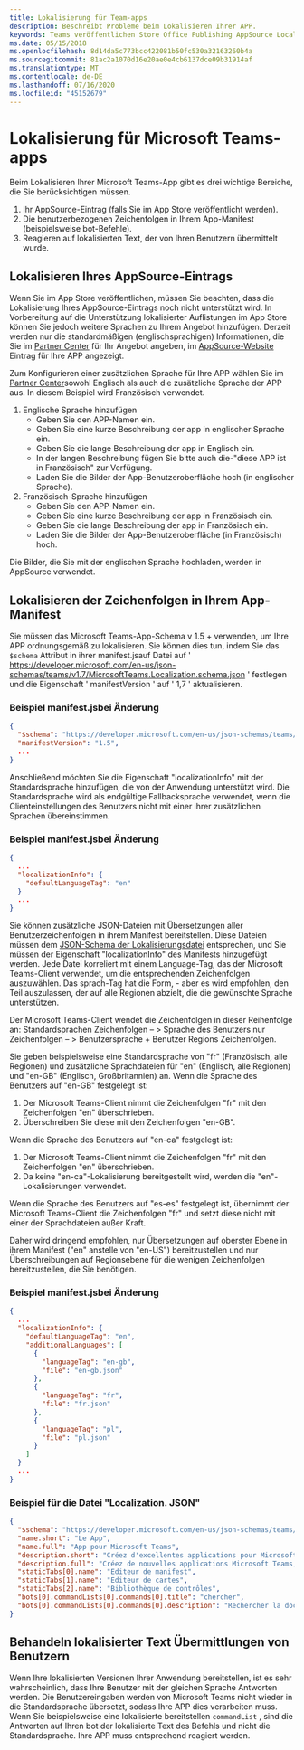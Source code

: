```yaml
---
title: Lokalisierung für Team-apps
description: Beschreibt Probleme beim Lokalisieren Ihrer APP.
keywords: Teams veröffentlichen Store Office Publishing AppSource Localization Language
ms.date: 05/15/2018
ms.openlocfilehash: 8d14da5c773bcc422081b50fc530a32163260b4a
ms.sourcegitcommit: 81ac2a1070d16e20ae0e4cb6137dce09b31914af
ms.translationtype: MT
ms.contentlocale: de-DE
ms.lasthandoff: 07/16/2020
ms.locfileid: "45152679"
---
```

# <a name="localization-for-microsoft-teams-apps"></a>Lokalisierung für Microsoft Teams-apps

Beim Lokalisieren Ihrer Microsoft Teams-App gibt es drei wichtige Bereiche, die Sie berücksichtigen müssen.

1. Ihr AppSource-Eintrag (falls Sie im App Store veröffentlicht werden).
1. Die benutzerbezogenen Zeichenfolgen in Ihrem App-Manifest (beispielsweise bot-Befehle).
1. Reagieren auf lokalisierten Text, der von Ihren Benutzern übermittelt wurde.

## <a name="localizing-your-appsource-listing"></a>Lokalisieren Ihres AppSource-Eintrags

Wenn Sie im App Store veröffentlichen, müssen Sie beachten, dass die Lokalisierung Ihres AppSource-Eintrags noch nicht unterstützt wird. In Vorbereitung auf die Unterstützung lokalisierter Auflistungen im App Store können Sie jedoch weitere Sprachen zu Ihrem Angebot hinzufügen. Derzeit werden nur die standardmäßigen (englischsprachigen) Informationen, die Sie im [Partner Center](/office/dev/store/submit-to-appsource-via-partner-center) für Ihr Angebot angeben, im [AppSource-Website](https://appsource.microsoft.com/marketplace/apps?product=office%3Bteams&page=1) Eintrag für Ihre APP angezeigt.

Zum Konfigurieren einer zusätzlichen Sprache für Ihre APP wählen Sie im [Partner Center](/office/dev/store/submit-to-appsource-via-partner-center)sowohl Englisch als auch die zusätzliche Sprache der APP aus. In diesem Beispiel wird Französisch verwendet.

1. Englische Sprache hinzufügen
    * Geben Sie den APP-Namen ein.
    * Geben Sie eine kurze Beschreibung der app in englischer Sprache ein.
    * Geben Sie die lange Beschreibung der app in Englisch ein.
    * In der langen Beschreibung fügen Sie bitte auch die-"diese APP ist in Französisch" zur Verfügung.
    * Laden Sie die Bilder der App-Benutzeroberfläche hoch (in englischer Sprache).
2. Französisch-Sprache hinzufügen
    * Geben Sie den APP-Namen ein.
    * Geben Sie eine kurze Beschreibung der app in Französisch ein.
    * Geben Sie die lange Beschreibung der app in Französisch ein.
    * Laden Sie die Bilder der App-Benutzeroberfläche (in Französisch) hoch.

Die Bilder, die Sie mit der englischen Sprache hochladen, werden in AppSource verwendet.

## <a name="localizing-the-strings-in-your-app-manifest"></a>Lokalisieren der Zeichenfolgen in Ihrem App-Manifest

Sie müssen das Microsoft Teams-App-Schema v 1.5 + verwenden, um Ihre APP ordnungsgemäß zu lokalisieren. Sie können dies tun, indem Sie das `$schema` Attribut in ihrer manifest.jsauf Datei auf ' https://developer.microsoft.com/en-us/json-schemas/teams/v1.7/MicrosoftTeams.Localization.schema.json ' festlegen und die Eigenschaft ' manifestVersion ' auf ' 1,7 ' aktualisieren.

### <a name="example-manifestjson-change"></a>Beispiel manifest.jsbei Änderung

```json
{
  "$schema": "https://developer.microsoft.com/en-us/json-schemas/teams/v1.7/MicrosoftTeams.Localization.schema.json",
  "manifestVersion": "1.5",
  ...
}
```

Anschließend möchten Sie die Eigenschaft "localizationInfo" mit der Standardsprache hinzufügen, die von der Anwendung unterstützt wird. Die Standardsprache wird als endgültige Fallbacksprache verwendet, wenn die Clienteinstellungen des Benutzers nicht mit einer ihrer zusätzlichen Sprachen übereinstimmen.

### <a name="example-manifestjson-change"></a>Beispiel manifest.jsbei Änderung

```json
{
  ...
  "localizationInfo": {
    "defaultLanguageTag": "en"
  }
  ...
}
```

Sie können zusätzliche JSON-Dateien mit Übersetzungen aller Benutzerzeichenfolgen in ihrem Manifest bereitstellen. Diese Dateien müssen dem [JSON-Schema der Lokalisierungsdatei](../../resources/schema/localization-schema.md) entsprechen, und Sie müssen der Eigenschaft "localizationInfo" des Manifests hinzugefügt werden. Jede Datei korreliert mit einem Language-Tag, das der Microsoft Teams-Client verwendet, um die entsprechenden Zeichenfolgen auszuwählen. Das sprach-Tag hat die Form, <language> - <region> aber es wird empfohlen, den Teil auszulassen, der <region> auf alle Regionen abzielt, die die gewünschte Sprache unterstützen.

Der Microsoft Teams-Client wendet die Zeichenfolgen in dieser Reihenfolge an: Standardsprachen Zeichenfolgen – > Sprache des Benutzers nur Zeichenfolgen – > Benutzersprache + Benutzer Regions Zeichenfolgen.

Sie geben beispielsweise eine Standardsprache von "fr" (Französisch, alle Regionen) und zusätzliche Sprachdateien für "en" (Englisch, alle Regionen) und "en-GB" (Englisch, Großbritannien) an. Wenn die Sprache des Benutzers auf "en-GB" festgelegt ist:

1. Der Microsoft Teams-Client nimmt die Zeichenfolgen "fr" mit den Zeichenfolgen "en" überschrieben.
2. Überschreiben Sie diese mit den Zeichenfolgen "en-GB".

Wenn die Sprache des Benutzers auf "en-ca" festgelegt ist: 

1. Der Microsoft Teams-Client nimmt die Zeichenfolgen "fr" mit den Zeichenfolgen "en" überschrieben.
2. Da keine "en-ca"-Lokalisierung bereitgestellt wird, werden die "en"-Lokalisierungen verwendet.

Wenn die Sprache des Benutzers auf "es-es" festgelegt ist, übernimmt der Microsoft Teams-Client die Zeichenfolgen "fr" und setzt diese nicht mit einer der Sprachdateien außer Kraft.

Daher wird dringend empfohlen, nur Übersetzungen auf oberster Ebene in ihrem Manifest ("en" anstelle von "en-US") bereitzustellen und nur Überschreibungen auf Regionsebene für die wenigen Zeichenfolgen bereitzustellen, die Sie benötigen.

### <a name="example-manifestjson-change"></a>Beispiel manifest.jsbei Änderung

```json
{
  ...
  "localizationInfo": {
    "defaultLanguageTag": "en",
    "additionalLanguages": [
      {
        "languageTag": "en-gb",
        "file": "en-gb.json"
      },
      {
        "languageTag": "fr",
        "file": "fr.json"
      },
      {
        "languageTag": "pl",
        "file": "pl.json"
      }
    ]
  }
  ...
}
```

### <a name="example-localization-json-file"></a>Beispiel für die Datei "Localization. JSON"

```json
{
  "$schema": "https://developer.microsoft.com/en-us/json-schemas/teams/v1.7/MicrosoftTeams.Localization.schema.json",
  "name.short": "Le App",
  "name.full": "App pour Microsoft Teams",
  "description.short": "Créez d'excellentes applications pour Microsoft Teams avec App.",
  "description.full": "Créez de nouvelles applications Microsoft Teams, concevez et prévisualisez des cartes bot, et explorez la documentation avec App.",
  "staticTabs[0].name": "Editeur de manifest",
  "staticTabs[1].name": "Editeur de cartes",
  "staticTabs[2].name": "Bibliothèque de contrôles",
  "bots[0].commandLists[0].commands[0].title": "chercher",
  "bots[0].commandLists[0].commands[0].description": "Rechercher la documentation Teams pertinente"
}
```

## <a name="handling-localized-text-submissions-from-your-users"></a>Behandeln lokalisierter Text Übermittlungen von Benutzern

Wenn Ihre lokalisierten Versionen Ihrer Anwendung bereitstellen, ist es sehr wahrscheinlich, dass Ihre Benutzer mit der gleichen Sprache Antworten werden. Die Benutzereingaben werden von Microsoft Teams nicht wieder in die Standardsprache übersetzt, sodass Ihre APP dies verarbeiten muss. Wenn Sie beispielsweise eine lokalisierte bereitstellen `commandList` , sind die Antworten auf Ihren bot der lokalisierte Text des Befehls und nicht die Standardsprache. Ihre APP muss entsprechend reagiert werden.
